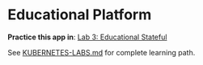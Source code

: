 # Educational Platform

**Practice this app in**: [Lab 3: Educational Stateful](../labs/03-educational-stateful.md)

See [KUBERNETES-LABS.md](../docs/KUBERNETES-LABS.md) for complete learning path.
